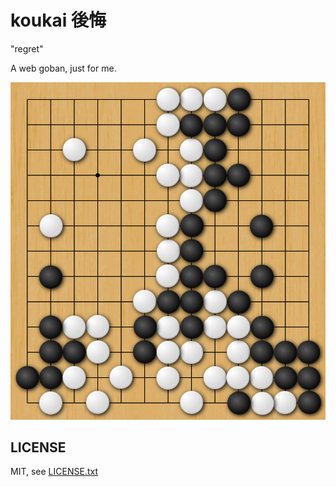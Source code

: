 
# koukai 後悔

"regret"

A web goban, just for me.

![13x13 board](doc/board13x13.jpg)


## LICENSE

MIT, see [LICENSE.txt](LICENSE.txt)

